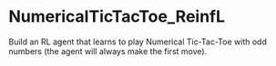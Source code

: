 # NumericalTicTacToe_ReinfL
Build an RL agent that learns to play Numerical Tic-Tac-Toe with odd numbers (the agent will always make the first move). 
